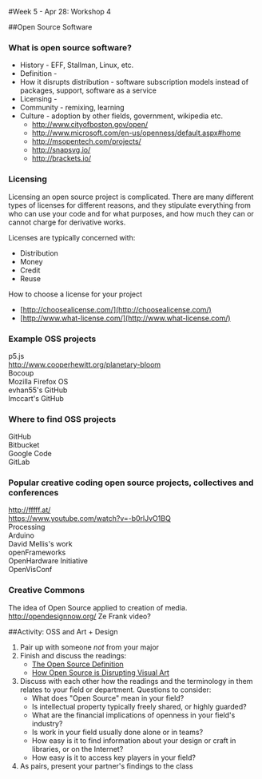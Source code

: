 #Week 5 - Apr 28: Workshop 4

##Open Source Software

### What is open source software?

* History - EFF, Stallman, Linux, etc.
* Definition - 
* How it disrupts distribution - software subscription models instead of packages, support, software as a service
* Licensing - 
* Community - remixing, learning
* Culture - adoption by other fields, government, wikipedia etc.
    - http://www.cityofboston.gov/open/
    - http://www.microsoft.com/en-us/openness/default.aspx#home
    - http://msopentech.com/projects/
    - http://snapsvg.io/
    - http://brackets.io/

### Licensing

Licensing an open source project is complicated.  There are many different types of licenses for different reasons, and they stipulate everything from who can use your code and for what purposes, and how much they can or cannot charge for derivative works.  

Licenses are typically concerned with:
  - Distribution
  - Money
  - Credit
  - Reuse

How to choose a license for your project
  - [http://choosealicense.com/](http://choosealicense.com/)
  - [http://www.what-license.com/](http://www.what-license.com/)

### Example OSS projects

p5.js  
http://www.cooperhewitt.org/planetary-bloom  
Bocoup  
Mozilla Firefox OS  
evhan55's GitHub  
lmccart's GitHub  

### Where to find OSS projects

GitHub  
Bitbucket  
Google Code  
GitLab 

### Popular creative coding open source projects, collectives and conferences

http://fffff.at/  
https://www.youtube.com/watch?v=-b0rlJvO1BQ  
Processing  
Arduino  
David Mellis's work  
openFrameworks  
OpenHardware Initiative  
OpenVisConf  

### Creative Commons

The idea of Open Source applied to creation of media.  
http://opendesignnow.org/
Ze Frank video?  

##Activity: OSS and Art + Design
1. Pair up with someone *not* from your major
2. Finish and discuss the readings:
    * [The Open Source Definition](http://opensource.org/osd)
    * [How Open Source is Disrupting Visual Art](http://thecreatorsproject.vice.com/blog/how-open-source-is-disrupting-visual-art)
3. Discuss with each other how the readings and the terminology in them relates to your field or department.  Questions to consider:
    * What does "Open Source" mean in your field?
    * Is intellectual property typically freely shared, or highly guarded?
    * What are the financial implications of openness in your field's industry?
    * Is work in your field usually done alone or in teams?
    * How easy is it to find information about your design or craft in libraries, or on the Internet?
    * How easy is it to access key players in your field?
4. As pairs, present your partner's findings to the class

